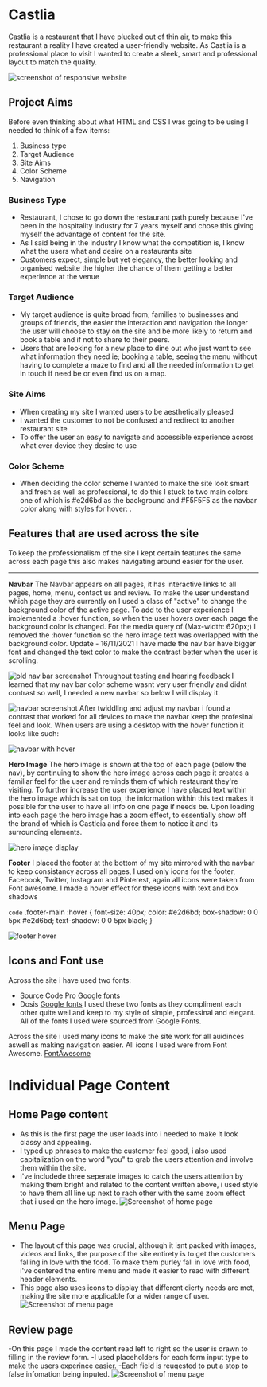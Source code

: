 # Castlia 
Castlia is a restaurant that I have plucked out of thin air, to make this restaurant a reality I have created a user-friendly website. As Castlia is a professional place to visit I wanted to create a sleek, smart and professional layout to match the quality.  

![screenshot of responsive website](assets/docs/images/responsive.png)


## Project Aims 
Before even thinking about what HTML and CSS I was going to be using I needed to think of a few items:
1. Business type
2. Target Audience
3. Site Aims 
4. Color Scheme 
5. Navigation

### Business Type 
- Restaurant, I chose to go down the restaurant path purely because I've been in the hospitality industry for 7 years myself and chose this giving myself the advantage of content for the site. 
- As I said being in the industry I know what the competition is, I know what the users what and desire on a restaurants site 
- Customers expect, simple but yet elegancy, the better looking and organised website the higher the chance of them getting a better experience at the venue
### Target Audience
- My target audience is quite broad from; families to businesses and groups of friends, the easier the interaction and navigation the longer the user will choose to stay on the site and be more likely to return and book a table and if not to share to their peers. 
- Users that are looking for a new place to dine out who just want to see what information they need ie; booking a table, seeing the menu without having to complete a maze to find and all the needed information to get in touch if need be or even find us on a map. 

### Site Aims 
- When creating my site I wanted users to be aesthetically pleased
- I wanted the customer to not be confused and redirect to another restaurant site
- To offer the user an easy to navigate and accessible experience across what ever device they desire to use 
### Color Scheme 
 - When deciding the color scheme I wanted to make the site look smart and fresh as well as professional, to do this I stuck to two main colors one of which is #e2d6bd as the background and #F5F5F5 as the navbar color along with styles for hover: . 

## Features that are used across the site
To keep the professionalism of the site I kept certain features the same across each page this also makes navigating around easier for the user. 

---

 **Navbar**
The Navbar appears on all pages, it has interactive links to all pages, home, menu, contact us and review. To make the user understand which page they are currently on I used a class of "active" to change the background color of the active page. To add to the user experience I implemented a :hover function, so when the user hovers over each page the background color is changed. For the media query of (Max-width: 620px;) I removed the :hover function so the hero image text was overlapped with the background color.
Update - 16/11/2021 I have made the nav bar have bigger font and changed the text color to make the contrast better when the user is scrolling.

![old nav bar screenshot](assets/docs/images/old-navbar.jpg)
Throughout testing and hearing feedback I learned that my nav bar color scheme wasnt very user friendly and didnt contrast so well, I needed a new navbar so below I will display it. 

![navbar screenshot](assets/docs/iamges/new-navbar-ss.png)
After twiddling and adjust my navbar i found a contrast that worked for all devices to make the navbar keep the profesinal feel and look. When users are using a desktop with the hover function it looks like such: 

![navbar with hover](assets/docs/images/new-navbar-hover.jpg)
 

  **Hero Image** 
The hero image is shown at the top of each page (below the nav), by continuing to show the hero image across each page it creates a familiar feel for the user and reminds them of which restaurant they're visiting. To further increase the user experience I have placed text within the hero image which is sat on top, the information within this text makes it possible for the user to have all info on one page if needs be. Upon loading into each page the hero image has a zoom effect, to essentially show off the brand of which is Castleia and force them to notice it and its surrounding elements.
  
  ![hero image display](/assets/docs/images/hero-image-sc.jpg) 

**Footer**
I placed the footer at the bottom of my site mirrored with the navbar to keep consistancy across all pages, I used only icons for the footer, Facebook, Twitter, Instagram and Pinterest, again all icons were taken from Font awesome. I made a hover effect for these icons with text and box shadows 

`code`
 .footer-main :hover {
    font-size: 40px;
    color: #e2d6bd;
    box-shadow: 0 0 5px #e2d6bd;
    text-shadow: 0 0 5px black;
} 

![footer hover](assets/docs/images/footer-hover.png)


## Icons and Font use 
Across the site i have used two fonts:
 -  Source Code Pro  [Google fonts](https://fonts.google.com/)
 -  Dosis [Google fonts](https://fonts.google.com/)
I used these two fonts as they compliment each other quite well and keep to my style of simple, professinal  and elegant. 
All of the fonts I used were sourced from Google Fonts.

Across the site i used many icons to make the site work for all auidinces aswell as making navigation easier. 
All icons I used were from Font Awesome. [FontAwesome](https://fontawesome.com/)

# Individual Page Content

## Home Page content
- As this is the first page the user loads into i needed to make it look classy and appealing. 
- I typed up phrases to make the customer feel good, i also used capitalization on the word "you" to grab the users attention and involve them within the site.
- I've includede three seperate images to catch the users attention by making them bright and related to the content written above, i used style to have them all line up next to rach other with the same zoom effect that i used on the hero image.
![Screenshot of home page](/assets/docs/images/home-page.png) 


## Menu Page
- The layout of this page was crucial, although it isnt packed with images, videos and links, the purpose of the site entirety is to get the customers falling in love with the food. To make them purley fall in love with food, i've centered the entire menu and made it easier to read with different header elements. 
- This page also uses icons to display that different dierty needs are met, making the site more applicable for a wider range of user.
![Screenshot of menu page](/assets/docs/images/menu-page.png)


## Review page
-On this page I made the content read left to right so the user is drawn to filling in the review form. 
-I used placeholders for each form input type to make the users experince easier. 
-Each field is reuqested to put a stop to false infomation being inputed. 
![Screenshot of menu page](/assets/docs/images/review-ss.png)






                    










